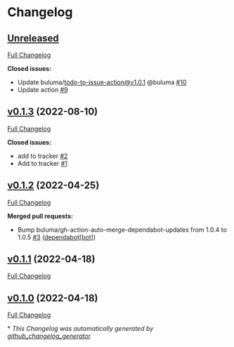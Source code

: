 # Changelog

## [Unreleased](https://github.com/buluma/ansible-role-snmpd/tree/HEAD)

[Full Changelog](https://github.com/buluma/ansible-role-snmpd/compare/v0.1.3...HEAD)

**Closed issues:**

- Update buluma/todo-to-issue-action@v1.0.1 @buluma [\#10](https://github.com/buluma/ansible-role-snmpd/issues/10)
- Update action [\#9](https://github.com/buluma/ansible-role-snmpd/issues/9)

## [v0.1.3](https://github.com/buluma/ansible-role-snmpd/tree/v0.1.3) (2022-08-10)

[Full Changelog](https://github.com/buluma/ansible-role-snmpd/compare/v0.1.2...v0.1.3)

**Closed issues:**

- add to tracker [\#2](https://github.com/buluma/ansible-role-snmpd/issues/2)
- Add to tracker [\#1](https://github.com/buluma/ansible-role-snmpd/issues/1)

## [v0.1.2](https://github.com/buluma/ansible-role-snmpd/tree/v0.1.2) (2022-04-25)

[Full Changelog](https://github.com/buluma/ansible-role-snmpd/compare/v0.1.1...v0.1.2)

**Merged pull requests:**

- Bump buluma/gh-action-auto-merge-dependabot-updates from 1.0.4 to 1.0.5 [\#3](https://github.com/buluma/ansible-role-snmpd/pull/3) ([dependabot[bot]](https://github.com/apps/dependabot))

## [v0.1.1](https://github.com/buluma/ansible-role-snmpd/tree/v0.1.1) (2022-04-18)

[Full Changelog](https://github.com/buluma/ansible-role-snmpd/compare/v0.1.0...v0.1.1)

## [v0.1.0](https://github.com/buluma/ansible-role-snmpd/tree/v0.1.0) (2022-04-18)

[Full Changelog](https://github.com/buluma/ansible-role-snmpd/compare/e210ad5c7924ae6394c5805c0c18dee52f7ebabf...v0.1.0)



\* *This Changelog was automatically generated by [github_changelog_generator](https://github.com/github-changelog-generator/github-changelog-generator)*

